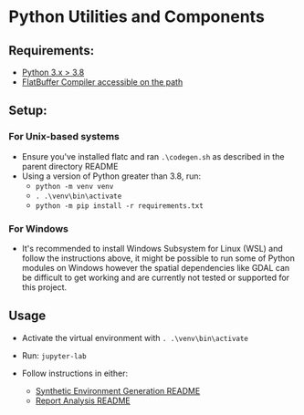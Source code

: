 # Python Utilities and Components

## Requirements:

* [Python 3.x > 3.8](https://www.python.org/downloads/)
* [FlatBuffer Compiler accessible on the path](https://google.github.io/flatbuffers/flatbuffers_guide_building.html)

## Setup:

### For Unix-based systems

* Ensure you've installed flatc and ran `.\codegen.sh` as described in the parent directory README
* Using a version of Python greater than 3.8, run:
    * `python -m venv venv`
    * `. .\venv\bin\activate`
    * `python -m pip install -r requirements.txt`

### For Windows

* It's recommended to install Windows Subsystem for Linux (WSL) and follow the instructions above, it might be possible
  to run some of Python modules on Windows however the spatial dependencies like GDAL can be difficult to get working
  and are currently not tested or supported for this project.

## Usage

* Activate the virtual environment with `. .\venv\bin\activate`

* Run: `jupyter-lab`

* Follow instructions in either:
    * [Synthetic Environment Generation README](synthetic_environments/README.md)
    * [Report Analysis README](report_analysis/README.md)